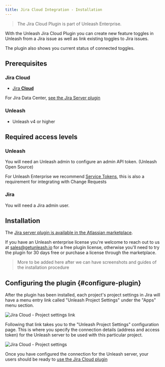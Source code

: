 ```yaml
---
title: Jira Cloud Integration - Installation
---
```


> The Jira Cloud Plugin is part of Unleash Enterprise.

With the Unleash Jira Cloud Plugin you can create new feature toggles in Unleash from a Jira issue as well as link
existing toggles to Jira issues.

The plugin also shows you current status of connected toggles.

## Prerequisites

### Jira Cloud

- [Jira **Cloud**](https://www.atlassian.com/software/jira)

For Jira Data Center, [see the Jira Server plugin](/integrations/jira_server_plugin_installation)

### Unleash

- Unleash v4 or higher

## Required access levels

### Unleash

You will need an Unleash admin to configure an admin API token. (Unleash Open Source)

For Unleash Enterprise we recommend [Service Tokens](https://docs.getunleash.io/how-to/how-to-create-service-accounts), this is also a requirement for integrating with Change Requests

### Jira

You will need a Jira admin user.

## Installation

The [Jira server plugin is available in the Atlassian marketplace](https://unleash-david.atlassian.net/jira/marketplace/discover/app/unleash-for-jira-cloud).

If you have an Unleash enterprise license you're welcome to reach out to us at sales@getunleash.io for a free plugin license, otherwise you'll need to try the plugin for 30 days free or purchase a license through the marketplace.

> More to be added here after we can have screenshots and guides of the installation procedure

## Configuring the plugin {#configure-plugin}

After the plugin has been installed, each project's project settings in Jira will have a menu entry link called "Unleash Project Settings" under the "Apps" menu section.

![Jira Cloud - Project settings link](/img/jira_cloud_project_settings_link.png)

Following that link takes you to the "Unleash Project Settings" configuration page. This is where you specify the connection details (address and access token) for the Unleash server to be used with this particular project.

![Jira Cloud - Project settings](/img/jira_cloud_project_settings.png)

Once you have configured the connection for the Unleash server, your users should be ready to [use the Jira Cloud plugin](/integrations/jira_cloud_plugin_usage)
